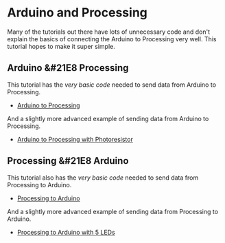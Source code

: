 # Arduino and Processing

Many of the tutorials out there have lots of unnecessary code and don't explain
the basics of connecting the Arduino to Processing very well. This tutorial
hopes to make it super simple.


## Arduino &#21E8 Processing
This tutorial has the *very basic code* needed to send data from Arduino to
Processing.

- [Arduino to Processing](arduino-to-processing.md)

And a slightly more advanced example of sending data from Arduino to Processing.

- [Arduino to Processing with Photoresistor](arduino-to-processing-photoresistor.md)

## Processing &#21E8 Arduino
This tutorial also has the *very basic code* needed to send data from Processing to
Arduino.

- [Processing to Arduino](processing-to-arduino.md)

And a slightly more advanced example of sending data from Processing to Arduino.

- [Processing to Arduino with 5 LEDs](processing-to-arudino-5-leds.md)
